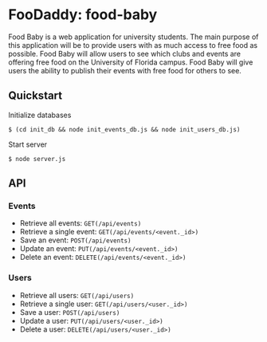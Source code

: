 # FooDaddy: food-baby

Food Baby is a web application for university students. The main purpose of this application will be to provide users with as much access to free food as possible. Food Baby will allow users to see which clubs and events are offering free food on the University of Florida
campus. Food Baby will give users the ability to publish their events with free food for others to see.

## Quickstart

Initialize databases

	$ (cd init_db && node init_events_db.js && node init_users_db.js)

Start server

	$ node server.js

## API

### Events

- Retrieve all events: `GET(/api/events)`
- Retrieve a single event: `GET(/api/events/<event._id>)`
- Save an event: `POST(/api/events)`
- Update an event: `PUT(/api/events/<event._id>)`
- Delete an event: `DELETE(/api/events/<event._id>)`

### Users

- Retrieve all users: `GET(/api/users)`
- Retrieve a single user: `GET(/api/users/<user._id>)`
- Save a user: `POST(/api/users)`
- Update a user: `PUT(/api/users/<user._id>)`
- Delete a user: `DELETE(/api/users/<user._id>)`
